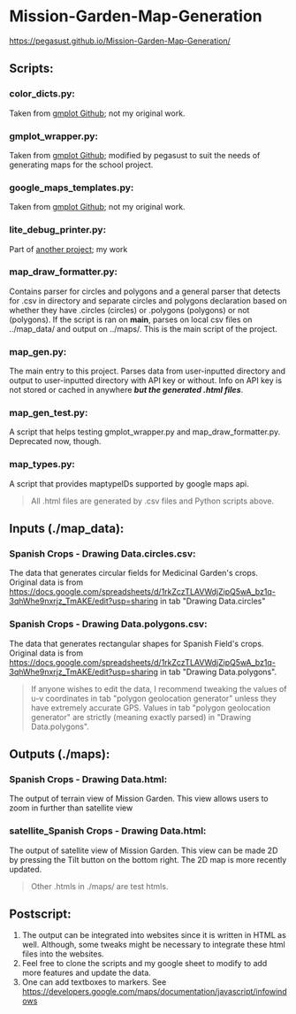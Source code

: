 # Mission-Garden-Map-Generation
https://pegasust.github.io/Mission-Garden-Map-Generation/

## Scripts:
  ### color_dicts.py:
  Taken from [gmplot Github](https://github.com/vgm64/gmplot/blob/master/gmplot/color_dicts.py); not my original work.
  ### gmplot_wrapper.py:
  Taken from [gmplot Github](https://github.com/vgm64/gmplot/blob/master/gmplot/gmplot.py); modified by pegasust to suit the needs of
                      generating maps for the school project.
  ### google_maps_templates.py:
  Taken from [gmplot Github](https://github.com/vgm64/gmplot/blob/master/gmplot/google_maps_templates.py); not my original work.
  ### lite_debug_printer.py:
  Part of [another project](https://github.com/Pegasust/Lite_Debugger/blob/master/lite_debug_printer.py); my work
  ### map_draw_formatter.py:
  Contains parser for circles and polygons and a general parser that detects for .csv in directory and separate circles and polygons declaration based on whether they have .circles (circles) or .polygons (polygons) or not (polygons). If the script is ran on __main__, parses on local csv files on ../map_data/ and output on ../maps/. This is the main script of the project.
  ### map_gen.py:
  The main entry to this project. Parses data from user-inputted directory and output to user-inputted directory with API key or without. Info on API key is not stored or cached in anywhere __*but the generated .html files*__.
  ### map_gen_test.py:
  A script that helps testing gmplot_wrapper.py and map_draw_formatter.py. Deprecated now, though.
  ### map_types.py:
  A script that provides maptypeIDs supported by google maps api.

> All .html files are generated by .csv files and Python scripts above.

## Inputs (./map_data):
  ### Spanish Crops - Drawing Data.circles.csv:
  The data that generates circular fields for Medicinal Garden's crops. Original data is from https://docs.google.com/spreadsheets/d/1rkZczTLAVWdjZipQ5wA_bz1q-3qhWhe9nxrjz_TmAKE/edit?usp=sharing in tab "Drawing Data.circles"
  ### Spanish Crops - Drawing Data.polygons.csv:
  The data that generates rectangular shapes for Spanish Field's crops. Original data is from https://docs.google.com/spreadsheets/d/1rkZczTLAVWdjZipQ5wA_bz1q-3qhWhe9nxrjz_TmAKE/edit?usp=sharing in tab "Drawing Data.polygons". 
  > If anyone wishes to edit the data, I recommend tweaking the values of u-v coordinates in tab "polygon geolocation generator" unless they have extremely accurate GPS. Values in tab "polygon geolocation generator" are strictly (meaning exactly parsed) in "Drawing Data.polygons".
  

## Outputs (./maps):
  ### Spanish Crops - Drawing Data.html:
  The output of terrain view of Mission Garden. This view allows users to zoom in further than satellite view
  ### satellite_Spanish Crops - Drawing Data.html:
  The output of satellite view of Mission Garden. This view can be made 2D by pressing the Tilt button on the bottom right. The 2D map is more recently updated.
  > Other .htmls in ./maps/ are test htmls.
  
 ## Postscript:
  1. The output can be integrated into websites since it is written in HTML as well. Although, some tweaks might be necessary to integrate these html files into the websites.
  2. Feel free to clone the scripts and my google sheet to modify to add more features and update the data.
  3. One can add textboxes to markers. See https://developers.google.com/maps/documentation/javascript/infowindows
